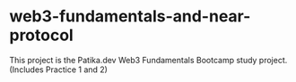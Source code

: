 # web3-fundamentals-and-near-protocol
This project is the Patika.dev Web3 Fundamentals Bootcamp study project. (Includes Practice 1 and 2)

